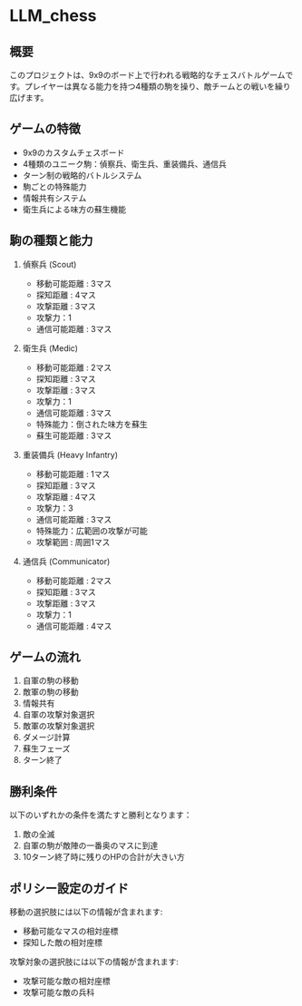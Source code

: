 # LLM_chess

## 概要
このプロジェクトは、9x9のボード上で行われる戦略的なチェスバトルゲームです。プレイヤーは異なる能力を持つ4種類の駒を操り、敵チームとの戦いを繰り広げます。

## ゲームの特徴
- 9x9のカスタムチェスボード
- 4種類のユニーク駒：偵察兵、衛生兵、重装備兵、通信兵
- ターン制の戦略的バトルシステム
- 駒ごとの特殊能力
- 情報共有システム
- 衛生兵による味方の蘇生機能

## 駒の種類と能力

1. 偵察兵 (Scout)
   - 移動可能距離 : 3マス
   - 探知距離 : 4マス
   - 攻撃距離 : 3マス
   - 攻撃力：1
   - 通信可能距離 : 3マス

2. 衛生兵 (Medic)
   - 移動可能距離 : 2マス
   - 探知距離 : 3マス
   - 攻撃距離 : 3マス
   - 攻撃力：1
   - 通信可能距離 : 3マス
   - 特殊能力：倒された味方を蘇生
   - 蘇生可能距離 : 3マス

3. 重装備兵 (Heavy Infantry)
   - 移動可能距離 : 1マス
   - 探知距離 : 3マス
   - 攻撃距離 : 4マス
   - 攻撃力：3
   - 通信可能距離 : 3マス
   - 特殊能力：広範囲の攻撃が可能
   - 攻撃範囲 : 周囲1マス

4. 通信兵 (Communicator)
   - 移動可能距離 : 2マス
   - 探知距離 : 3マス
   - 攻撃距離 : 3マス
   - 攻撃力：1
   - 通信可能距離 : 4マス

## ゲームの流れ
1. 自軍の駒の移動
2. 敵軍の駒の移動
3. 情報共有
4. 自軍の攻撃対象選択
5. 敵軍の攻撃対象選択
6. ダメージ計算
7. 蘇生フェーズ
8. ターン終了

## 勝利条件
以下のいずれかの条件を満たすと勝利となります：
1. 敵の全滅
2. 自軍の駒が敵陣の一番奥のマスに到達
3. 10ターン終了時に残りのHPの合計が大きい方

## ポリシー設定のガイド
移動の選択肢には以下の情報が含まれます:
  - 移動可能なマスの相対座標
  - 探知した敵の相対座標
    
攻撃対象の選択肢には以下の情報が含まれます:
  - 攻撃可能な敵の相対座標
  - 攻撃可能な敵の兵科
